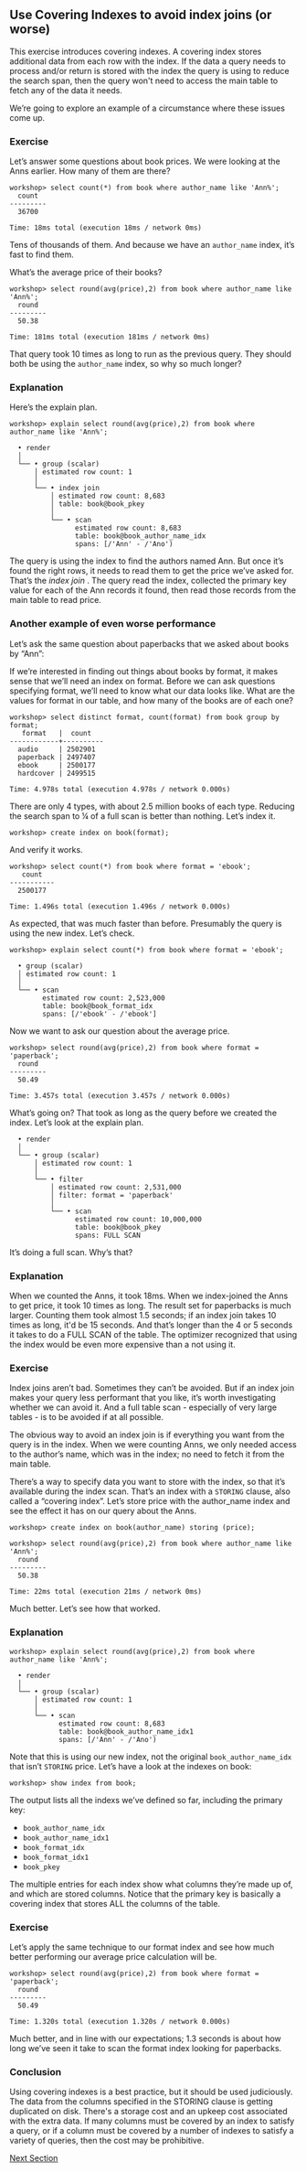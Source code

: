 ## Use Covering Indexes to avoid index joins (or worse)

This exercise introduces covering indexes.  A covering index stores additional data from each row with the index.  If the data a query needs to process and/or return is stored with the index the query is using to reduce the search span, then the query won't need to access the main table to fetch any of the data it needs.  

We’re going to explore an example of a circumstance where these issues come up.

### Exercise

Let’s answer some questions about book prices.  We were looking at the Anns earlier.  How many of them are there?

```
workshop> select count(*) from book where author_name like 'Ann%';
  count
---------
  36700

Time: 18ms total (execution 18ms / network 0ms)
```

Tens of thousands of them.  And because we have an `author_name` index, it’s fast to find them.

What’s the average price of their books?

```
workshop> select round(avg(price),2) from book where author_name like 'Ann%';
  round
---------
  50.38

Time: 181ms total (execution 181ms / network 0ms)
```

That query took 10 times as long to run as the previous query.  They should both be using the `author_name` index, so why so much longer?  

### Explanation

Here’s the explain plan.

```
workshop> explain select round(avg(price),2) from book where author_name like 'Ann%';

  • render
  │
  └── • group (scalar)
      │ estimated row count: 1
      │
      └── • index join
          │ estimated row count: 8,683
          │ table: book@book_pkey
          │
          └── • scan
                estimated row count: 8,683 
                table: book@book_author_name_idx
                spans: [/'Ann' - /'Ano')
```

The query is using the index to find the authors named Ann.  But once it’s found the right rows, it needs to read them to get the price we’ve asked for.  That’s the *index join* .  The query read the index, collected the primary key value for each of the Ann records it found, then read those records from the main table to read price.

### Another example of even worse performance

Let’s ask the same question about paperbacks that we asked about books by “Ann”:

If we’re interested in finding out things about books by format, it makes sense that we’ll need an index on format.  Before we can ask questions specifying format, we’ll need to know what our data looks like.  What are the values for format in our table, and how many of the books are of each one?

```
workshop> select distinct format, count(format) from book group by format;
   format   |  count
------------+----------
  audio     | 2502901
  paperback | 2497407
  ebook     | 2500177
  hardcover | 2499515

Time: 4.978s total (execution 4.978s / network 0.000s)
```

There are only 4 types, with about 2.5 million books of each type.   Reducing the search span to ¼ of a full scan is better than nothing.  Let’s index it.

```
workshop> create index on book(format);
```

And verify it works.

```
workshop> select count(*) from book where format = 'ebook';
   count
-----------
  2500177

Time: 1.496s total (execution 1.496s / network 0.000s)
```

As expected, that was much faster than before.  Presumably the query is using the new index.  Let’s check.

```
workshop> explain select count(*) from book where format = 'ebook';

  • group (scalar)
  │ estimated row count: 1
  │
  └── • scan
        estimated row count: 2,523,000
        table: book@book_format_idx
        spans: [/'ebook' - /'ebook']
```

Now we want to ask our question about the average price.

```
workshop> select round(avg(price),2) from book where format = 'paperback';
  round
---------
  50.49

Time: 3.457s total (execution 3.457s / network 0.000s)
```

What’s going on?  That took as long as the query before we created the index.  Let’s look at the explain plan.

```
  • render
  │
  └── • group (scalar)
      │ estimated row count: 1
      │
      └── • filter
          │ estimated row count: 2,531,000
          │ filter: format = 'paperback'
          │
          └── • scan
                estimated row count: 10,000,000 
                table: book@book_pkey
                spans: FULL SCAN
```

 It’s doing a full scan.  Why’s that?

### Explanation

When we counted the Anns, it took 18ms.  When we index-joined the Anns to get price, it took 10 times as long.  The result set for paperbacks is much larger.  Counting them took almost 1.5 seconds; if an index join takes 10 times as long, it'd be 15 seconds.  And that’s longer than the 4 or 5 seconds it takes to do a FULL SCAN of the table.  The optimizer recognized that using the index would be even more expensive than a not using it.

### Exercise

Index joins aren’t bad.  Sometimes they can’t be avoided.  But if an index join makes your query less performant that you like, it’s worth investigating whether we can avoid it.  And a full table scan - especially of very large tables - is to be avoided if at all possible. 

The obvious way to avoid an index join is if everything you want from the query is in the index.  When we were counting Anns, we only needed access to the author’s name, which was in the index; no need to fetch it from the main table.

There’s a way to specify data you want to store with the index, so that it’s available during the index scan.  That’s an index with a `STORING` clause, also called a  “covering index”.  Let’s store price with the author_name index and see the effect it has on our query about the Anns.

```
workshop> create index on book(author_name) storing (price);

workshop> select round(avg(price),2) from book where author_name like 'Ann%';
  round
---------
  50.38

Time: 22ms total (execution 21ms / network 0ms)
```
Much better.  Let’s see how that worked.

### Explanation

```
workshop> explain select round(avg(price),2) from book where author_name like 'Ann%';

  • render
  │
  └── • group (scalar)
      │ estimated row count: 1
      │
      └── • scan
            estimated row count: 8,683 
            table: book@book_author_name_idx1
            spans: [/'Ann' - /'Ano')
```

Note that this is using our new index, not the original `book_author_name_idx` that isn’t `STORING` price.  Let’s have a look at the indexes on book:

```
workshop> show index from book;
```

The output lists all the indexs we’ve defined so far, including the primary key:
* `book_author_name_idx`
* `book_author_name_idx1`
* `book_format_idx`
* `book_format_idx1`
* `book_pkey`

The multiple entries for each index show what columns they’re made up of, and which are stored columns.  Notice that the primary key is basically a covering index that stores ALL the columns of the table. 

### Exercise

Let’s apply the same technique to our format index and see how much better performing our average price calculation will be.

```
workshop> select round(avg(price),2) from book where format = 'paperback';
  round
---------
  50.49

Time: 1.320s total (execution 1.320s / network 0.000s)
```

Much better, and in line with our expectations; 1.3 seconds is about how long we’ve seen it take to scan the format index looking for paperbacks.

### Conclusion

Using covering indexes is a best practice, but it should be used judiciously.  The data from the columns specified in the STORING clause is getting duplicated on disk.  There's a storage cost and an upkeep cost associated with the extra data.  If many columns must be covered by an index to satisfy a query, or if a column must be covered by a number of indexes to satisfy a variety of queries, then the cost may be prohibitive.

[Next Section](compound.md)

